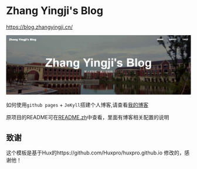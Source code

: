 # Zhang Yingji's Blog

https://blog.zhangyingji.cn/ 

![Zhang Yingji's Blog](https://github.com/zhangyingji/zhangyingji.github.io/blob/master/img/index.png)


如何使用`github pages` + `JeKyll`搭建个人博客,请查看[我的博客](https://blog.zhangyingji.cn/2018/08/08/github-pages-and-jekyll/)

原项目的README可在[README.zh](https://github.com/zhangyingji/zhangyingji.github.io/blob/master/README.zh.md)中查看，里面有博客相关配置的说明

## 致谢

这个模板是基于Hux的https://github.com/Huxpro/huxpro.github.io 修改的，感谢他！